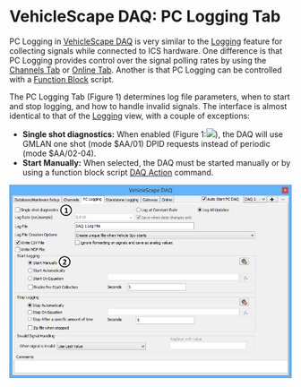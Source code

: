 # VehicleScape DAQ: PC Logging Tab

PC Logging in [VehicleScape DAQ](./) is very similar to the [Logging](../logging.md) feature for collecting signals while connected to ICS hardware. One difference is that PC Logging provides control over the signal polling rates by using the [Channels Tab](vehiclescape-daq-channels-tab.md) or [Online Tab](vehiclescape-daq-online-tab.md). Another is that PC Logging can be controlled with a [Function Block](../../main-menu-scripting-and-automation/function-blocks/) script.

The PC Logging Tab (Figure 1) determines log file parameters, when to start and stop logging, and how to handle invalid signals. The interface is almost identical to that of the [Logging](../logging.md) view, with a couple of exceptions:

* **Single shot diagnostics:** When enabled (Figure 1:![](https://cdn.intrepidcs.net/support/VehicleSpy/assets/smOne.gif)), the DAQ will use GMLAN one shot (mode $AA/01) DPID requests instead of periodic (mode $AA/02-04).
* **Start Manually:** When selected, the DAQ must be started manually or by using a function block script [DAQ Action](../../main-menu-scripting-and-automation/function-blocks/function-blocks-types/script-type-function-block-commands/script-type-function-block-command-daq-action.md) command.

![Figure 1: The VehicleScape DAQ PC Logging tab..](../../../.gitbook/assets/spypclogging.gif)
